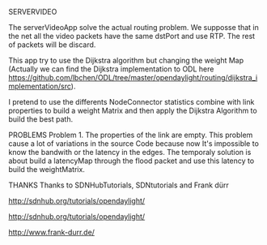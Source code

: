 SERVERVIDEO

The serverVideoApp solve the actual routing problem. We supposse that in the net all the video packets have the same dstPort
and use RTP. The rest of packets will be discard.

This app try to use the Dijkstra algorithm but changing the weight Map (Actually
we can find the Dijkstra implementation to ODL here
https://github.com/lbchen/ODL/tree/master/opendaylight/routing/dijkstra_implementation/src).

I pretend to use the differents NodeConnector statistics combine with link properties to
build a weight Matrix and then apply the Dijkstra Algorithm to build the best path.

PROBLEMS
Problem 1.
The properties of the link are empty. This problem cause a lot of variations
in the source Code because now It's impossible to know the bandwith or the latency in the
edges. The temporaly solution is about build a latencyMap through the flood packet and use
this latency to build the weightMatrix.

THANKS
Thanks to SDNHubTutorials, SDNtutorials and Frank dürr

http://sdnhub.org/tutorials/opendaylight/

http://sdnhub.org/tutorials/opendaylight/

http://www.frank-durr.de/
